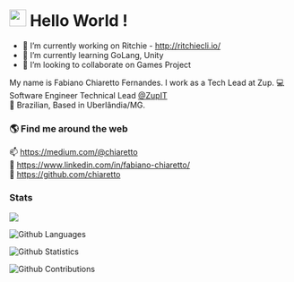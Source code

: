 <h1><img src="https://emojis.slackmojis.com/emojis/images/1531849430/4246/blob-sunglasses.gif?1531849430" width="30"/> Hello World ! </h1>

  
- 🔭 I’m currently working on Ritchie - http://ritchiecli.io/
- 🌱 I’m currently learning GoLang, Unity
- 👯 I’m looking to collaborate on Games Project

My name is Fabiano Chiaretto Fernandes. I work as a Tech Lead at Zup.
💻 Software Engineer Technical Lead [@ZupIT](https://www.zup.com.br/) <br>
🏡 Brazilian, Based in Uberlândia/MG. 

### 🌎 Find me around the web

📫 https://medium.com/@chiaretto  <br>
💼 https://www.linkedin.com/in/fabiano-chiaretto/ <br>
🚀 https://github.com/chiaretto <br>

### Stats

![](http://estruyf-github.azurewebsites.net/api/VisitorHit?user=chiaretto&repo=chiaretto&countColorcountColor)

![Github Languages](https://github-readme-stats.vercel.app/api/top-langs/?username=chiaretto&layout=compact&count_private=true)

![Github Statistics](https://github-readme-stats.vercel.app/api/?username=chiaretto&count_private=true&show_icons=true)

![Github Contributions](https://github-readme-streak-stats.herokuapp.com/?user=chiaretto&hide_border=true)
